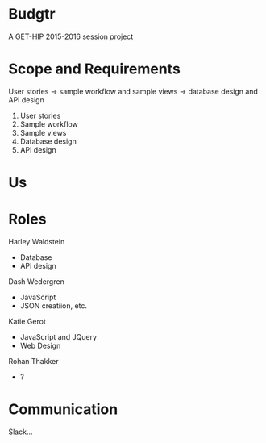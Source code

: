 # Budgtr
A GET-HIP 2015-2016 session project

# Scope and Requirements

User stories -> sample workflow and sample views -> database design and API design


1. User stories
2. Sample workflow
3. Sample views
4. Database design
5. API design


# Us


# Roles
Harley Waldstein
- Database
- API design

Dash Wedergren
- JavaScript
- JSON creatiion, etc.

Katie Gerot
- JavaScript and JQuery
- Web Design

Rohan Thakker
- ?

# Communication
Slack...

